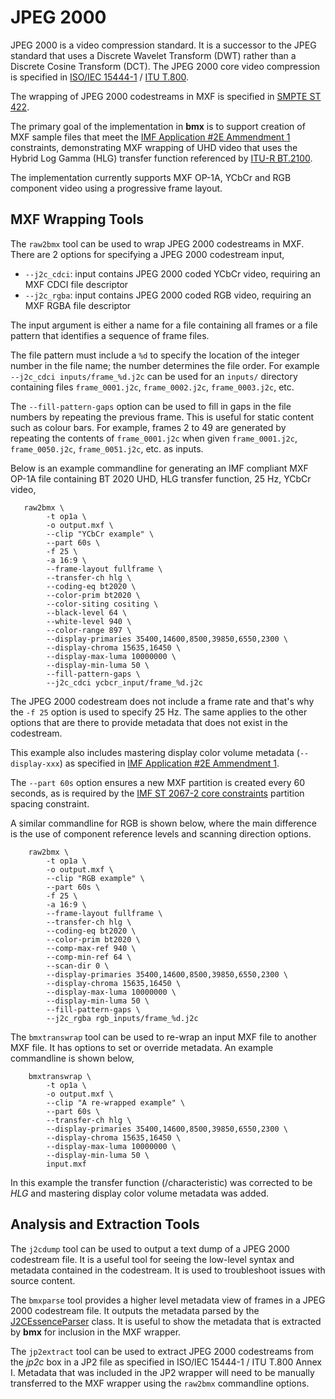 # JPEG 2000

JPEG 2000 is a video compression standard. It is a successor to the JPEG standard that uses a Discrete Wavelet Transform (DWT) rather than a Discrete Cosine Transform (DCT). The JPEG 2000 core video compression is specified in [ISO/IEC 15444-1](http://www.iso.org/iso/catalogue_detail.htm?csnumber=37674) / [ITU T.800](https://www.itu.int/rec/T-REC-T.800).

The wrapping of JPEG 2000 codestreams in MXF is specified in [SMPTE ST 422](https://ieeexplore.ieee.org/document/8984770).

The primary goal of the implementation in **bmx** is to support creation of MXF sample files that meet the [IMF Application #2E Ammendment 1](https://ieeexplore.ieee.org/document/9286959) constraints, demonstrating MXF wrapping of UHD video that uses the Hybrid Log Gamma (HLG) transfer function referenced by [ITU-R BT.2100](https://www.itu.int/rec/T-REC-BT.2100https://www.itu.int/rec/R-REC-BT.2100).

The implementation currently supports MXF OP-1A, YCbCr and RGB component video using a progressive frame layout.


## MXF Wrapping Tools

The `raw2bmx` tool can be used to wrap JPEG 2000 codestreams in MXF. There are 2 options for specifying a JPEG 2000 codestream input,

* `--j2c_cdci`: input contains JPEG 2000 coded YCbCr video, requiring an MXF CDCI file descriptor
* `--j2c_rgba`: input contains JPEG 2000 coded RGB video, requiring an MXF RGBA file descriptor

The input argument is either a name for a file containing all frames or a file pattern that identifies a sequence of frame files.

The file pattern must include a `%d` to specify the location of the integer number in the file name; the number determines the file order. For example `--j2c_cdci inputs/frame_%d.j2c` can be used for an `inputs/` directory containing files `frame_0001.j2c`, `frame_0002.j2c`, `frame_0003.j2c`, etc.

The `--fill-pattern-gaps` option can be used to fill in gaps in the file numbers by repeating the previous frame. This is useful for static content such as colour bars. For example, frames 2 to 49 are generated by repeating the contents of `frame_0001.j2c` when given `frame_0001.j2c`, `frame_0050.j2c`, `frame_0051.j2c`, etc. as inputs.

Below is an example commandline for generating an IMF compliant MXF OP-1A file containing BT 2020 UHD, HLG transfer function, 25 Hz, YCbCr video,

```
   raw2bmx \
        -t op1a \
        -o output.mxf \
        --clip "YCbCr example" \
        --part 60s \
        -f 25 \
        -a 16:9 \
        --frame-layout fullframe \
        --transfer-ch hlg \
        --coding-eq bt2020 \
        --color-prim bt2020 \
        --color-siting cositing \
        --black-level 64 \
        --white-level 940 \
        --color-range 897 \
        --display-primaries 35400,14600,8500,39850,6550,2300 \
        --display-chroma 15635,16450 \
        --display-max-luma 10000000 \
        --display-min-luma 50 \
        --fill-pattern-gaps \
        --j2c_cdci ycbcr_input/frame_%d.j2c
```

The JPEG 2000 codestream does not include a frame rate and that's why the `-f 25` option is used to specify 25 Hz. The same applies to the other options that are there to provide metadata that does not exist in the codestream.

This example also includes mastering display color volume metadata (`--display-xxx`) as specified in [IMF Application #2E Ammendment 1](https://ieeexplore.ieee.org/document/9286959).

The `--part 60s` option ensures a new MXF partition is created every 60 seconds, as is required by the [IMF ST 2067-2 core constraints](https://ieeexplore.ieee.org/document/9097478) partition spacing constraint.

A similar commandline for RGB is shown below, where the main difference is the use of component reference levels and scanning direction options.

```
    raw2bmx \
        -t op1a \
        -o output.mxf \
        --clip "RGB example" \
        --part 60s \
        -f 25 \
        -a 16:9 \
        --frame-layout fullframe \
        --transfer-ch hlg \
        --coding-eq bt2020 \
        --color-prim bt2020 \
        --comp-max-ref 940 \
        --comp-min-ref 64 \
        --scan-dir 0 \
        --display-primaries 35400,14600,8500,39850,6550,2300 \
        --display-chroma 15635,16450 \
        --display-max-luma 10000000 \
        --display-min-luma 50 \
        --fill-pattern-gaps \
        --j2c_rgba rgb_inputs/frame_%d.j2c
```

The `bmxtranswrap` tool can be used to re-wrap an input MXF file to another MXF file. It has options to set or override metadata. An example commandline is shown below,

```
    bmxtranswrap \
        -t op1a \
        -o output.mxf \
        --clip "A re-wrapped example" \
        --part 60s \
        --transfer-ch hlg \
        --display-primaries 35400,14600,8500,39850,6550,2300 \
        --display-chroma 15635,16450 \
        --display-max-luma 10000000 \
        --display-min-luma 50 \
        input.mxf
```

In this example the transfer function (/characteristic) was corrected to be *HLG* and mastering display color volume metadata was added.


## Analysis and Extraction Tools

The `j2cdump` tool can be used to output a text dump of a JPEG 2000 codestream file. It is a useful tool for seeing the low-level syntax and metadata contained in the codestream. It is used to troubleshoot issues with source content.

The `bmxparse` tool provides a higher level metadata view of frames in a JPEG 2000 codestream file. It outputs the metadata parsed by the [J2CEssenceParser](../src/essence_parser/J2CEssenceParser.cpp) class. It is useful to show the metadata that is extracted by **bmx** for inclusion in the MXF wrapper.

The `jp2extract` tool can be used to extract JPEG 2000 codestreams from the *jp2c* box in a JP2 file as specified in ISO/IEC 15444-1 / ITU T.800 Annex I. Metadata that was included in the JP2 wrapper will need to be manually transferred to the MXF wrapper using the `raw2bmx` commandline options.
